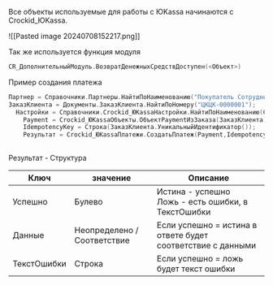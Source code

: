Все объекты используемые для работы с ЮKassa начинаются с Crockid_ЮKassa.

![[Pasted image 20240708152217.png]]

Так же используется функция модуля
```c
CR_ДополнительныйМодуль.ВозвратДенежныхСредствДоступен(<Объект>)
```

Пример создания платежа 

```c
Партнер = Справочники.Партнеры.НайтиПоНаименованию("Покупатель Сотрудники Компании", Истина);  
ЗаказКлиента = Документы.ЗаказКлиента.НайтиПоНомеру("ЦКЦК-0000001");
  Настройки = Справочники.Crockid_ЮKassaНастройки.НайтиПоНаименованию(Строка(Партнер),Истина);
	Payment = Crockid_ЮKassaОбъекты.ОбъектPaymentИзЗаказа(ЗаказКлиента);
    IdempotencyKey = Строка(ЗаказКлиента.УникальныйИдентификатор());
    Результат = Crockid_ЮKassaПлатежи.СоздатьПлатеж(Payment,IdempotencyKey,Настройки);
    
```


Результат - Структура

| Ключ        | значение                    | Описание                                                    |
| ----------- | --------------------------- | ----------------------------------------------------------- |
| Успешно     | Булево                      | Истина - успешно<br>Ложь - есть ошибки, в ТекстОшибки       |
| Данные      | Неопределено / Соответствие | Если успешно = истина в ответе будет соответствие с данными |
| ТекстОшибки | Строка                      | Если успешно = ложь будет текст ошибки                      |

